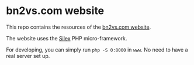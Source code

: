 # bn2vs.com website

This repo contains the resources of the [bn2vs.com website](http://bn2vs.com).

The website uses the [Silex](silex.sensiolabs.org/) PHP micro-framework.

For developing, you can simply run `php -S 0:8000` in `www`. No need to have a real server
set up.
